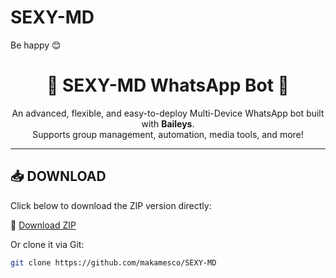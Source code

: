 # SEXY-MD
Be happy 😊 
<h1 align="center">💋 SEXY-MD WhatsApp Bot 💋</h1>

<p align="center">
  An advanced, flexible, and easy-to-deploy Multi-Device WhatsApp bot built with <strong>Baileys</strong>.  
  <br>Supports group management, automation, media tools, and more!
</p>

---

## 📥 DOWNLOAD

Click below to download the ZIP version directly:
  
🔗 [Download ZIP](https://github.com/makamesco/SEXY-MD/archive/refs/heads/main.zip)

Or clone it via Git:

```bash
git clone https://github.com/makamesco/SEXY-MD
